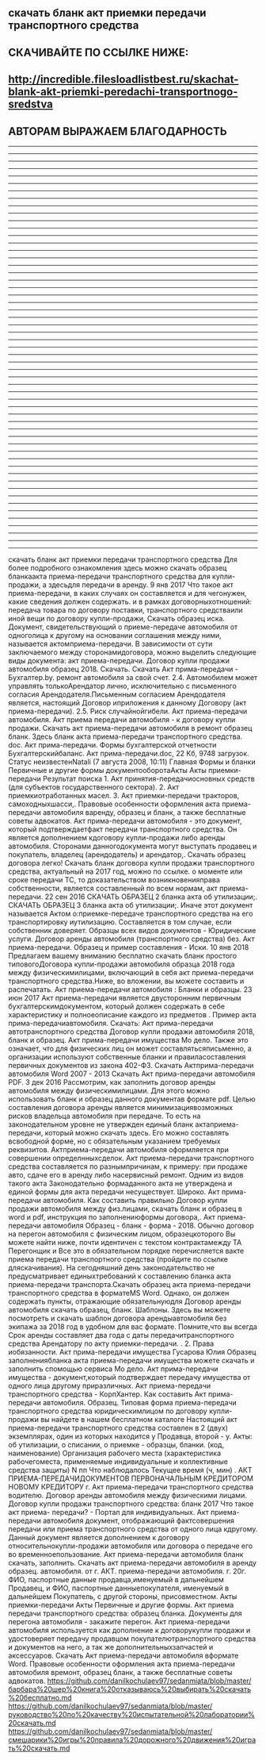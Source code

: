 скачать бланк акт приемки передачи транспортного средства
--------------------------------------------------
СКАЧИВАЙТЕ ПО ССЫЛКЕ НИЖЕ:
--------------------------------------------------
http://incredible.filesloadlistbest.ru/skachat-blank-akt-priemki-peredachi-transportnogo-sredstva
--------------------------------------------------
АВТОРАМ ВЫРАЖАЕМ БЛАГОДАРНОСТЬ
--------------------------------------------------
--------------------------------------------------
--------------------------------------------------
--------------------------------------------------
--------------------------------------------------
--------------------------------------------------
--------------------------------------------------
--------------------------------------------------
--------------------------------------------------
--------------------------------------------------
--------------------------------------------------
--------------------------------------------------
--------------------------------------------------
--------------------------------------------------
--------------------------------------------------
--------------------------------------------------
--------------------------------------------------
--------------------------------------------------
--------------------------------------------------
--------------------------------------------------
--------------------------------------------------
--------------------------------------------------
--------------------------------------------------
--------------------------------------------------
--------------------------------------------------
--------------------------------------------------
--------------------------------------------------
--------------------------------------------------
--------------------------------------------------
--------------------------------------------------
--------------------------------------------------
--------------------------------------------------
--------------------------------------------------
--------------------------------------------------
--------------------------------------------------
--------------------------------------------------
--------------------------------------------------
--------------------------------------------------
--------------------------------------------------
--------------------------------------------------
--------------------------------------------------
--------------------------------------------------
--------------------------------------------------
--------------------------------------------------
--------------------------------------------------
--------------------------------------------------
--------------------------------------------------
--------------------------------------------------
--------------------------------------------------
--------------------------------------------------
--------------------------------------------------
--------------------------------------------------
--------------------------------------------------
--------------------------------------------------
--------------------------------------------------
--------------------------------------------------
скачать бланк акт приемки передачи транспортного средства Для более подробного ознакомления здесь можно скачать образец бланкаакта приема-передачи транспортного средства для купли-продажи, а здесьдля передачи в аренду. 9 янв 2017  Что такое акт приема-передачи, в каких случаях он составляется и для чегонужен, какие сведения должен содержать.  и в рамках договорныхотношений: передача товара по договору поставки, транспортного средстваили иной вещи по договору купли-продажи,  Скачать образец иска. Документ, свидетельствующий о приеме-передаче автомобиля от одноголица к другому на основании соглашения между ними, называется актомприема-передачи. В зависимости от сути заключаемого между сторонамидоговора, можно выделить следующие виды документа: акт приема-передачи. Договор купли продажи автомобиля образец 2018. Скачать. Скачать Акт прима-передачи - Бухгалтер.by. ремонт автомобиля за свой счет. 2.4. Автомобилем может управлять толькоАрендатор лично, исключительно с письменного согласия Арендодателя.Письменным согласием Арендодателя является, настоящий Договор иприложения к данному Договору (акт приема-передачи). 2.5. Риск случайнойгибели. Акт приема-передачи автомобиля. Акт приема передачи автомобиля - к договору купли продажи. Скачать акт приема-передачи автомобиля в ремонт образец бланк. Здесь бланк акта приема-передачи транспортного средства. doc. Акт прима-передачи. Формы бухгалтерской отчетности  Бухгалтерскийбаланс. Акт прима-передачи.doc, 22 Кб, 9748 загрузок. Статус неизвестенNatali (7 августа 2008, 10:11)
Главная  Формы и бланки Первичные и другие формы документооборотаАкты Акты приемки-передачи Результат поиска  1. Акт принятия-передачиосновных средств (для субъектов государственного сектора). 2. Акт приемкиотработанных масел. 3. Акт приемки-передачи тракторов, самоходныхшасси,. Правовые особенности оформления акта приема-передачи автомобиля варенду, образец и бланк, а также бесплатные советы адвокатов. Акт прима-передачи автомобиля - это документ, который подтверждаетфакт передачи транспортного средства. Он является дополнением кдоговору купли-продажи либо аренды автомобиля. Сторонами данногодокумента могут выступать продавец и покупатель, владелец (арендодатель) и арендатор,. Скачать образец договора легко!  Скачать бланк договора купли продажи транспортного средства, актуальный на 2017 год, можно по ссылке. о моменте или сроке передачи ТС, то доказательством возникновенияправа собственности, является составленный по всем нормам, акт приема-передачи. 22 сен 2016  СКАЧАТЬ ОБРАЗЕЦ 2 бланка акта об утилизации;. СКАЧАТЬ ОБРАЗЕЦ 3 бланка акта об утилизации;. Иначе этот документ называется Актом о:приемке-передаче транспортного средства на его транспортировку иутилизацию. Составляется в том случае, если собственник доверяет. Образцы всех видов документов - Юридические услуги. Договор аренды автомобиля (транспортного средства) без. Акт приема-передачи. Образец и пример составления - Иски. 10 янв 2018  Предлагаем вашему вниманию бесплатно скачать бланк простого типовогоДоговора купли-продажи автомобиля образца 2018 года между физическимилицами, включающий в себя акт приема-передачи транспортного средства.Ниже, во вложении, вы можете составить и распечатать. Акт приема-передачи автомобиля : Бланки и образцы. 23 июн 2017  Акт приема-передачи является двусторонним первичным бухгалтерскимдокументом, который должен содержать в себе характеристику и полноеописание каждого из предметов . Пример акта прима-передачиавтомобиля. Скачать: Акт прима-передачи автотранспортного средства
Договор купли продажи автомобиля 2018, бланк и образец. Акт прима-передачи имущества  Мо дело. Также это означает, что для физических лиц он может составлятьсяписьменно, а организации используют собственные бланки и правиласоставления первичных документов из закона  402-ФЗ. Скачать Актприма-передачи автомобиля Word 2007 - 2013  Скачать Акт прима-передачи автомобиля PDF. 3 дек 2016  Рассмотрим, как заполнить договор аренды автомобиля между физическимилицами. Для этого можно использовать бланк и образец данного документав формате pdf. Целью составления договора аренды является минимизациявозможных рисков владельца автомобиля при передаче. То есть на законодательном уровне не утвержден единый бланк актаприема-передачи, который можно скачать здесь. Его можно составлять всвободной форме, но с обязательным указанием требуемых реквизитов. Актприема-передачи автомобиля оформляется при совершении определнныхсделок. Акт приема-передачи транспортного средства составляется по разнымпричинам, к примеру: при продаже авто, сдаче его в аренду либо насервисный ремонт. Одним из видов такого акта  Законодательно формаданного акта не утверждена и единой формы для акта передачи несуществует. Широко. Акт прима-передачи автомобиля. Как составить правильно Договор купли продажи автомобиля между физ.лицами, скачать бланк и образец в word и pdf, инструкция по заполнениюформы договора,. Акт приема-передачи автомобиля  Образец - бланк - форма - 2018. Обычно договор на перегон автомобиля с физическим лицом, образецкоторого Вы можете найти ниже, почти идентичен с текстом контрактамежду ТА Перегонщик и  Все это в обязательном порядке перечисляется вакте приема передачи транспортного средства (пройдите по ссылке дляскачивания). На сегодняшний день законодательство не предусматривает единыхтребований к составлению бланка акта приема-передачи транспорта.Скачать образец акта приема-передачи транспортного средства в форматеMS Word. Однако, он должен содержать пункты, отражающие обязательнуюдля
Договор аренды автомобиля  скачать образец, бланк. Шаблоны. Здесь вы можете посмотреть и скачать шаблон договора арендыавтомобиля без экипажа за 2018 год в удобном для вас формате. Помните,что вы всегда  Срок аренды составляет два года с даты передачитранспортного средства Арендатору по акту приемки-передачи. . 2. Права иобязанности. Акт прима-передачи имущества Гусарова Юлия Образец заполнениябланка акта приема-передачи имущества можете скачать и заполнить спомощью сервиса Мо дело. Акт прима-передачи имущества - документ,который подтверждает передачу имущества от одного лица другому приразличных. Акт приема-передачи транспортного средства - КорпХантер. Как составить Акт прима-передачи автомобиля. Образец. Типовая форма приема-передачи транспортного средства юридическимлицом по договору купли-продажи вы найдете в нашем бесплатном каталоге Настоящий акт приема-передачи транспортного средства составлен в 2 (двух) экземплярах, один из которых находится у Продавца, второй - у. Акты: об утилизации, о списании, о приемке - образцы, бланки. (код, наименование) Организация рабочего места (характеристика рабочегоместа, применяемые индивидуальные и коллективные средства защиты) N пп Что наблюдалось Текущее время (ч, мин) . АКТ ПРИЕМА-ПЕРЕДАЧИДОКУМЕНТОВ ПЕРВОНАЧАЛЬНЫМ КРЕДИТОРОМ НОВОМУ КРЕДИТОРУ г. Акт приема-передачи транспортного средства водителю. Договор аренды автомобиля между физическими лицами. Договор купли продажи транспортного средства: бланк 2017
Что такое акт приема- передачи? - Портал для индивидуальных. Акт приема-передачи автомобиля  документ, отображающий фактсовершения передачи или приема транспортного средства от одного лица кдругому. Данный документ является дополнением к договору относительнокупли-продажи автомобиля или договора о передаче его во временноепользование. Акт приема-передачи автомобиля бланк скачать, заполнить. Скачать акт приема-передачи автомобиля в аренду образец. автомобиля. от   г. АКТ. приема-передачи автомобиля. г.  20г. ФИО, паспортные данные продавца,именуемый в дальнейшем Продавец, и ФИО, паспортные данныепокупателя, именуемый в дальнейшем Покупатель, с другой стороны, присовместном. Акты приемки-передачи  Акты  Первичные и другие формы. Акт приема передачи транспортного средства: образец бланка. Документы для перегона автомобиля - закажите перегон. Акт приема-передачи автомобиля используется как дополнение к договорукупли продажи и удостоверяет передачу продавцом покупателютранспортного средства и документов на него, а так же дополнительныхзапчастей и аксессуаров. Скачать Акт приема-передачи автомобиля вформате Word. Правовые особенности оформления акта приема-передачи автомобиля времонт, образец бланк, а также бесплатные советы адвокатов.
https://github.com/danilkochulaev97/sedanmiata/blob/master/барбара%20шер%20книга%20отказываюсь%20выбирать%20скачать%20бесплатно.md
https://github.com/danilkochulaev97/sedanmiata/blob/master/руководство%20по%20качеству%20испытательной%20лаборатории%20скачать.md
https://github.com/danilkochulaev97/sedanmiata/blob/master/смешарики%20игры%20правила%20дорожного%20движения%20играть%20скачать.md